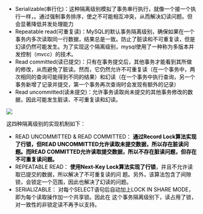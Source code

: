 + <font style="color:rgb(0, 0, 0);">Serializable(串行化)：这种隔离级别模拟了事务串行执行，就像一个接一个执行一样，。通过强制事务排序，使之不可能相互冲突，从而解决幻读问题。但会显著降低并发处理能力</font>
+ <font style="color:rgb(0, 0, 0);">Repeatable read(可重复读)：MySQL的默认事务隔离级别，确保如果在一个事务内多次读取同一行数据，结果总是一致。防止了脏读和不可重复读，但是幻读仍然可能发生。为了实现这个隔离级别，mysql使用了一种称为多版本并发控制（mvcc）的技术。</font>
+ <font style="color:rgb(0, 0, 0);">Read committed(读已提交)：只有在事务提交后，其他事务才能看到其所做的修改，从而避免了脏读。然而，它仍然允许不可重复读（在一个事务中，两次相同的查询可能得到不同的结果）和幻读（在一个事务中执行查询，另一个事务新增了记录并提交，第一个事务再次查询时会发现有额外的记录）</font>
+ <font style="color:rgb(0, 0, 0);">Read uncommitted(读未提交)：允许事务读取尚未提交的其他事务修改的数据，因此可能发生脏读、不可重复读和幻读。</font>

![](https://cdn.nlark.com/yuque/0/2025/png/43087421/1740218734328-4bd51f46-7c0e-4a8b-a1fe-0e8ffbb89289.png)

<font style="color:rgb(0, 0, 0);">这四种隔离级别的实现机制如下：</font>

+ <font style="color:rgb(0, 0, 0);">READ UNCOMMITTED & READ COMMITTED：</font><font style="color:rgb(0, 0, 0);"> </font>**<font style="color:rgb(0, 0, 0);">通过Record Lock算法实现了行锁，但READ UNCOMMITTED允许读取未提交数据，所以存在脏读问题。而READ COMMITTED允许读取提交数据，所以不存在脏读问题，但存在不可重复读问题。</font>**
+ <font style="color:rgb(0, 0, 0);">REPEATABLE READ：</font><font style="color:rgb(0, 0, 0);"> </font>**<font style="color:rgb(0, 0, 0);">使用Next-Key Lock算法实现了行锁</font>**<font style="color:rgb(0, 0, 0);">，并且不允许读取已提交的数据，所以解决了不可重复读的问 题。另外，该算法包含了间隙锁，会锁定一个范围，因此也解决了幻读的问题。</font>
+ <font style="color:rgb(0, 0, 0);">SERIALIZABLE： 对每个SELECT语句后自动加上LOCK IN SHARE MODE，即为每个读取操作加一个共享锁。因此在 这个事务隔离级别下，读占用了锁，对一致性的非锁定读不再予以支持。</font>

